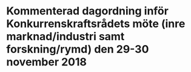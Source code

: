 # Kommenterad dagordning inför Konkurrenskraftsrådets möte (inre marknad/industri samt forskning/rymd) den 29-30 november 2018


